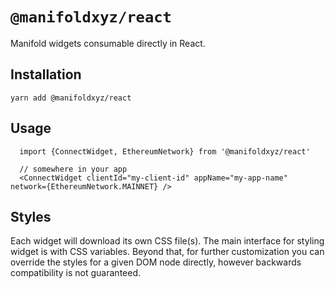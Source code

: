 # `@manifoldxyz/react`

Manifold widgets consumable directly in React. 

## Installation
`yarn add @manifoldxyz/react`

## Usage
```tsx
  import {ConnectWidget, EthereumNetwork} from '@manifoldxyz/react'

  // somewhere in your app
  <ConnectWidget clientId="my-client-id" appName="my-app-name" network={EthereumNetwork.MAINNET} />
```

## Styles
Each widget will download its own CSS file(s). The main interface for styling widget is with CSS variables. Beyond that, for further customization you can override the styles for a given DOM node directly, however backwards compatibility is not guaranteed.
